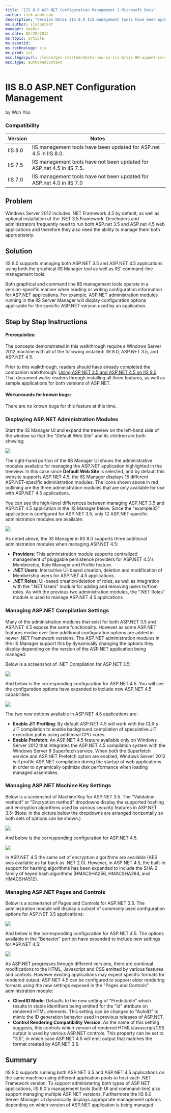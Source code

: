 ```yaml
---
title: "IIS 8.0 ASP.NET Configuration Management | Microsoft Docs"
author: rick-anderson
description: "Version Notes IIS 8.0 IIS management tools have been updated for ASP.net 4.5 in IIS 8.0. IIS 7.5 IIS management tools have not been updated for ASP.net 4.5 i..."
ms.author: iiscontent
manager: soshir
ms.date: 02/29/2012
ms.topic: article
ms.assetid: 
ms.technology: iis
ms.prod: iis
msc.legacyurl: /learn/get-started/whats-new-in-iis-8/iis-80-aspnet-configuration-management
msc.type: authoredcontent
---
```

IIS 8.0 ASP.NET Configuration Management
====================
by Won Yoo

### Compatibility


| Version | Notes |
| --- | --- |
| IIS 8.0 | IIS management tools have been updated for ASP.net 4.5 in IIS 8.0. |
| IIS 7.5 | IIS management tools have not been updated for ASP.net 4.5 in IIS 7.5. |
| IIS 7.0 | IIS management tools have not been updated for ASP.net 4.0 in IIS 7.0 |


<a id="TOC301270280"></a>

## Problem

Windows Server 2012 includes .NET Framework 4.5 by default, as well as optional installation of the .NET 3.5 Framework. Developers and administrators frequently need to run both ASP.net 3.5 and ASP.net 4.5 web applications and therefore they also need the ability to manage them both appropriately.

<a id="TOC301270281"></a>

## Solution

IIS 8.0 supports managing both ASP.NET 3.5 and ASP.NET 4.5 applications using both the graphical IIS Manager tool as well as IIS' command-line management tools.

Both graphical and command line IIS management tools operate in a version-specific manner when reading or writing configuration information for ASP.NET applications. For example, ASP.NET administration modules running in the IIS Server Manager will display configuration options applicable for the specific ASP.NET version used by an application.

<a id="TOC301258517"></a>

## Step by Step Instructions

#### Prerequisites:

The concepts demonstrated in this walkthrough require a Windows Server 2012 machine with all of the following installed: IIS 8.0, ASP.NET 3.5, and ASP.NET 4.5.

Prior to this walkthrough, readers should have already completed the companion walkthrough: [Using ASP.NET 3.5 and ASP.NET 4.5 on IIS 8.0](iis-80-using-aspnet-35-and-aspnet-45.md). That document walks readers through installing all three features, as well as sample applications for both versions of ASP.NET.

#### Workarounds for known bugs:

There are no known bugs for this feature at this time.

<a id="TOC301270283"></a>

### Displaying ASP.NET Administration Modules

Start the IIS Manager UI and expand the treeview on the left-hand side of the window so that the "Default Web Site" and its children are both showing:


[![](iis-80-aspnet-configuration-management/_static/image3.png)](iis-80-aspnet-configuration-management/_static/image1.png)


The right-hand portion of the IIS Manager UI shows the administrative modules available for managing the ASP.NET application highlighted in the treeview. In this case since **Default Web Site** is selected, and by default this website supports ASP.NET 4.5, the IIS Manager displays 15 different ASP.NET-specific administration modules. The icons shown above in red outlining are the three administration modules that are only available for use with ASP.NET 4.5 applications.

You can see the high-level differences between managing ASP.NET 3.5 and ASP.NET 4.5 application in the IIS Manager below. Since the "example35" application is configured for ASP.NET 3.5, only 12 ASP.NET-specific administration modules are available:


[![](iis-80-aspnet-configuration-management/_static/image7.png)](iis-80-aspnet-configuration-management/_static/image5.png)


As noted above, the IIS Manager in IIS 8.0 supports three additional administration modules when managing ASP.NET 4.5:

- **Providers**: This administration module supports centralized management of pluggable persistence providers for ASP.NET 4.5's Membership, Role Manager and Profile feature.
- **.NET Users**: Interactive UI-based creation, deletion and modification of Membership users for ASP.NET 4.5 applications.
- **.NET Roles**: UI-based creation/deletion of roles, as well as integration with the ".NET Users" module for adding and removing users to/from roles. As with the previous two administration modules, the ".NET Roles" module is used to manage ASP.NET 4.5 applications

<a id="TOC301270284"></a>

### Managing ASP.NET Compilation Settings

Many of the administration modules that exist for both ASP.NET 3.5 and ASP.NET 4.5 expose the same functionality. However as some ASP.NET features evolve over time additional configuration options are added in newer .NET Framework versions. The ASP.NET administration modules in the IIS Manager support this by dynamically changing the options they display depending on the version of the ASP.NET application being managed.

Below is a screenshot of .NET Compilation for ASP.NET 3.5:


[![](iis-80-aspnet-configuration-management/_static/image11.png)](iis-80-aspnet-configuration-management/_static/image9.png)


And below is the corresponding configuration for ASP.NET 4.5. You will see the configuration options have expanded to include new ASP.NET 4.5 capabilities:


[![](iis-80-aspnet-configuration-management/_static/image15.png)](iis-80-aspnet-configuration-management/_static/image13.png)


The two new options available in ASP.NET 4.5 applications are:

- **Enable JIT Profiling**: By default ASP.NET 4.5 will work with the CLR's JIT compilation to enable background compilation of speculative JIT execution paths using additional CPU cores.
- **Enable Prefetch**: An ASP.NET 4.5 feature available only on Windows Server 2012 that integrates the ASP.NET 4.5 compilation system with the Windows Server 8 Superfetch service. When both the Superfetch service and ASP.NET Prefetch option are enabled, Windows Server 2012 will profile ASP.NET compilation during the startup of web applications in order to dynamically optimize disk performance when loading managed assemblies.

<a id="TOC301270285"></a>

### Managing ASP.NET Machine Key Settings

Below is a screenshot of Machine Key for ASP.NET 3.5. The "Validation method" or "Encryption method" dropdowns display the supported hashing and encryption algorithms used by various security features in ASP.NET 3.5: (Note: in the picture below the dropdowns are arranged horizontally so both sets of options can be shown.)


[![](iis-80-aspnet-configuration-management/_static/image19.png)](iis-80-aspnet-configuration-management/_static/image17.png)


And below is the corresponding configuration for ASP.NET 4.5.


[![](iis-80-aspnet-configuration-management/_static/image23.png)](iis-80-aspnet-configuration-management/_static/image21.png)


In ASP.NET 4.5 the same set of encryption algorithms are available (AES was available as far back as .NET 2.0). However, in ASP.NET 4.5, the built-in support for hashing algorithms has been expanded to include the SHA-2 family of keyed hash algorithms (HMACSHA256, HMACSHA384, and HMACSHA512).

<a id="TOC301270286"></a>

### Managing ASP.NET Pages and Controls

Below is a screenshot of Pages and Controls for ASP.NET 3.5. The administration module will display a subset of commonly used configuration options for ASP.NET 3.5 applications:


[![](iis-80-aspnet-configuration-management/_static/image27.png)](iis-80-aspnet-configuration-management/_static/image25.png)


And below is the corresponding configuration for ASP.NET 4.5. The options available in the "Behavior" portion have expanded to include new settings for ASP.NET 4.5:


[![](iis-80-aspnet-configuration-management/_static/image31.png)](iis-80-aspnet-configuration-management/_static/image29.png)


As ASP.NET progresses through different versions, there are continual modifications to the HTML, Javascript and CSS emitted by various features and controls. However existing applications may expect specific formats for rendered output. ASP.NET 4.5 can be configured to support older rendering formats using the new settings exposed in the "Pages and Controls" administration module:

- **ClientID Mode**: Defaults to the new setting of "Predictable" which results in stable identifiers being emitted for the "id" attribute on rendered HTML elements. This setting can be changed to "AutoID" to mimic the ID generation behavior used in previous releases of ASP.NET.
- **Control Rendering Compatibility Version**: As the name of this setting suggests, this controls which version of rendered HTML/Javascript/CSS output is used by various ASP.NET controls. This property can be set to "3.5", in which case ASP.NET 4.5 will emit output that matches the format created by ASP.NET 3.5.

<a id="TOC301258518"></a>

## Summary

IIS 8.0 supports running both ASP.NET 3.5 and ASP.NET 4.5 applications on the same machine using different application pools to host each .NET Framework version. To support administering both types of ASP.NET applications, IIS 8.0's management tools (both UI and command-line) also support managing multiple ASP.NET versions. Furthermore the IIS 8.0 Server Manager UI dynamically displays appropriate management options depending on which version of ASP.NET application is being managed.